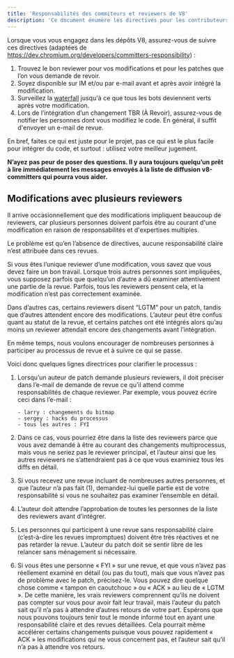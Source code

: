 ```yaml
---
title: 'Responsabilités des commiteurs et reviewers de V8'
description: 'Ce document énumère les directives pour les contributeurs de V8.'
---
```

Lorsque vous vous engagez dans les dépôts V8, assurez-vous de suivre ces directives (adaptées de https://dev.chromium.org/developers/committers-responsibility) :

1. Trouvez le bon reviewer pour vos modifications et pour les patches que l’on vous demande de revoir.
1. Soyez disponible sur IM et/ou par e-mail avant et après avoir intégré la modification.
1. Surveillez la [waterfall](https://ci.chromium.org/p/v8/g/main/console) jusqu'à ce que tous les bots deviennent verts après votre modification.
1. Lors de l’intégration d’un changement TBR (À Revoir), assurez-vous de notifier les personnes dont vous modifiez le code. En général, il suffit d'envoyer un e-mail de revue.

En bref, faites ce qui est juste pour le projet, pas ce qui est le plus facile pour intégrer du code, et surtout : utilisez votre meilleur jugement.

**N’ayez pas peur de poser des questions. Il y aura toujours quelqu’un prêt à lire immédiatement les messages envoyés à la liste de diffusion v8-committers qui pourra vous aider.**

## Modifications avec plusieurs reviewers

Il arrive occasionnellement que des modifications impliquent beaucoup de reviewers, car plusieurs personnes doivent parfois être au courant d'une modification en raison de responsabilités et d'expertises multiples.

Le problème est qu’en l’absence de directives, aucune responsabilité claire n’est attribuée dans ces revues.

Si vous êtes l’unique reviewer d’une modification, vous savez que vous devez faire un bon travail. Lorsque trois autres personnes sont impliquées, vous supposez parfois que quelqu’un d’autre a dû examiner attentivement une partie de la revue. Parfois, tous les reviewers pensent cela, et la modification n’est pas correctement examinée.

Dans d’autres cas, certains reviewers disent “LGTM” pour un patch, tandis que d’autres attendent encore des modifications. L’auteur peut être confus quant au statut de la revue, et certains patches ont été intégrés alors qu’au moins un reviewer attendait encore des changements avant l’intégration.

En même temps, nous voulons encourager de nombreuses personnes à participer au processus de revue et à suivre ce qui se passe.

Voici donc quelques lignes directrices pour clarifier le processus :

1. Lorsqu’un auteur de patch demande plusieurs reviewers, il doit préciser dans l’e-mail de demande de revue ce qu’il attend comme responsabilités de chaque reviewer. Par exemple, vous pouvez écrire ceci dans l’e-mail :

    ```
    - larry : changements du bitmap
    - sergey : hacks du processus
    - tous les autres : FYI
    ```

1. Dans ce cas, vous pourriez être dans la liste des reviewers parce que vous avez demandé à être au courant des changements multiprocessus, mais vous ne seriez pas le reviewer principal, et l’auteur ainsi que les autres reviewers ne s’attendraient pas à ce que vous examiniez tous les diffs en détail.
1. Si vous recevez une revue incluant de nombreuses autres personnes, et que l’auteur n’a pas fait (1), demandez-lui quelle partie est de votre responsabilité si vous ne souhaitez pas examiner l’ensemble en détail.
1. L’auteur doit attendre l’approbation de toutes les personnes de la liste des reviewers avant d’intégrer.
1. Les personnes qui participent à une revue sans responsabilité claire (c’est-à-dire les revues impromptues) doivent être très réactives et ne pas retarder la revue. L’auteur du patch doit se sentir libre de les relancer sans ménagement si nécessaire.
1. Si vous êtes une personne « FYI » sur une revue, et que vous n’avez pas réellement examiné en détail (ou pas du tout), mais que vous n’avez pas de problème avec le patch, précisez-le. Vous pouvez dire quelque chose comme « tampon en caoutchouc » ou « ACK » au lieu de « LGTM ». De cette manière, les vrais reviewers comprennent qu’ils ne doivent pas compter sur vous pour avoir fait leur travail, mais l’auteur du patch sait qu’il n’a pas à attendre d’autres retours de votre part. Espérons que nous pouvons toujours tenir tout le monde informé tout en ayant une responsabilité claire et des revues détaillées. Cela pourrait même accélérer certains changements puisque vous pouvez rapidement « ACK » les modifications qui ne vous concernent pas, et l’auteur sait qu’il n’a pas à attendre vos retours.

